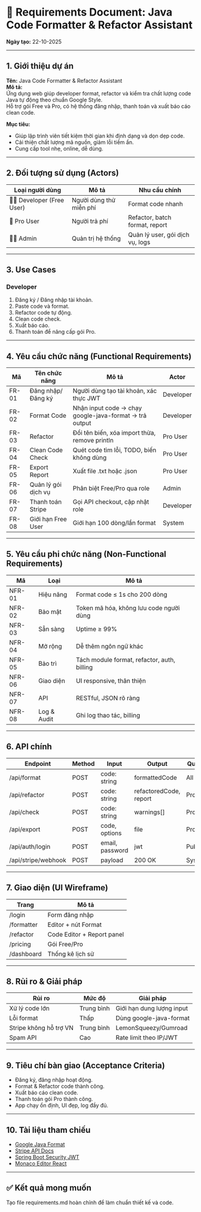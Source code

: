 # 📄 Requirements Document: Java Code Formatter & Refactor Assistant
**Ngày tạo:** 22-10-2025

---

## 1. Giới thiệu dự án
**Tên:** Java Code Formatter & Refactor Assistant  
**Mô tả:**  
Ứng dụng web giúp developer format, refactor và kiểm tra chất lượng code Java tự động theo chuẩn Google Style.  
Hỗ trợ gói Free và Pro, có hệ thống đăng nhập, thanh toán và xuất báo cáo clean code.

**Mục tiêu:**  
- Giúp lập trình viên tiết kiệm thời gian khi định dạng và dọn dẹp code.  
- Cải thiện chất lượng mã nguồn, giảm lỗi tiềm ẩn.  
- Cung cấp tool nhẹ, online, dễ dùng.

---

## 2. Đối tượng sử dụng (Actors)
| Loại người dùng | Mô tả | Nhu cầu chính |
|------------------|--------|----------------|
| 👨‍💻 Developer (Free User) | Người dùng thử miễn phí | Format code nhanh |
| 💎 Pro User | Người trả phí | Refactor, batch format, report |
| 👨‍💼 Admin | Quản trị hệ thống | Quản lý user, gói dịch vụ, logs |

---

## 3. Use Cases
### Developer
1. Đăng ký / Đăng nhập tài khoản.  
2. Paste code và format.  
3. Refactor code tự động.  
4. Clean code check.  
5. Xuất báo cáo.  
6. Thanh toán để nâng cấp gói Pro.

---

## 4. Yêu cầu chức năng (Functional Requirements)
| Mã | Tên chức năng | Mô tả | Actor |
|----|----------------|-------|--------|
| FR-01 | Đăng nhập/Đăng ký | Người dùng tạo tài khoản, xác thực JWT | Developer |
| FR-02 | Format Code | Nhận input code → chạy google-java-format → trả output | Developer |
| FR-03 | Refactor | Đổi tên biến, xóa import thừa, remove println | Pro User |
| FR-04 | Clean Code Check | Quét code tìm lỗi, TODO, biến không dùng | Pro User |
| FR-05 | Export Report | Xuất file .txt hoặc .json | Pro User |
| FR-06 | Quản lý gói dịch vụ | Phân biệt Free/Pro qua role | Admin |
| FR-07 | Thanh toán Stripe | Gọi API checkout, cập nhật role | Developer |
| FR-08 | Giới hạn Free User | Giới hạn 100 dòng/lần format | System |

---

## 5. Yêu cầu phi chức năng (Non-Functional Requirements)
| Mã | Loại | Mô tả |
|----|-------|--------|
| NFR-01 | Hiệu năng | Format code ≤ 1s cho 200 dòng |
| NFR-02 | Bảo mật | Token mã hóa, không lưu code người dùng |
| NFR-03 | Sẵn sàng | Uptime ≥ 99% |
| NFR-04 | Mở rộng | Dễ thêm ngôn ngữ khác |
| NFR-05 | Bảo trì | Tách module format, refactor, auth, billing |
| NFR-06 | Giao diện | UI responsive, thân thiện |
| NFR-07 | API | RESTful, JSON rõ ràng |
| NFR-08 | Log & Audit | Ghi log thao tác, billing |

---

## 6. API chính
| Endpoint | Method | Input | Output | Quyền |
|-----------|---------|--------|---------|--------|
| /api/format | POST | code: string | formattedCode | All |
| /api/refactor | POST | code: string | refactoredCode, report | Pro |
| /api/check | POST | code: string | warnings[] | Pro |
| /api/export | POST | code, options | file | Pro |
| /api/auth/login | POST | email, password | jwt | Public |
| /api/stripe/webhook | POST | payload | 200 OK | System |

---

## 7. Giao diện (UI Wireframe)
| Trang | Mô tả |
|-------|--------|
| /login | Form đăng nhập |
| /formatter | Editor + nút Format |
| /refactor | Code Editor + Report panel |
| /pricing | Gói Free/Pro |
| /dashboard | Thống kê lịch sử |

---

## 8. Rủi ro & Giải pháp
| Rủi ro | Mức độ | Giải pháp |
|--------|----------|-----------|
| Xử lý code lớn | Trung bình | Giới hạn dung lượng input |
| Lỗi format | Thấp | Dùng google-java-format |
| Stripe không hỗ trợ VN | Trung bình | LemonSqueezy/Gumroad |
| Spam API | Cao | Rate limit theo IP/JWT |

---

## 9. Tiêu chí bàn giao (Acceptance Criteria)
- Đăng ký, đăng nhập hoạt động.  
- Format & Refactor code thành công.  
- Xuất báo cáo clean code.  
- Thanh toán gói Pro thành công.  
- App chạy ổn định, UI đẹp, log đầy đủ.

---

## 10. Tài liệu tham chiếu
- [Google Java Format](https://github.com/google/google-java-format)  
- [Stripe API Docs](https://stripe.com/docs/api)  
- [Spring Boot Security JWT](https://spring.io/guides/tutorials/spring-boot-oauth2/)  
- [Monaco Editor React](https://github.com/suren-atoyan/monaco-react)

---

## ✅ Kết quả mong muốn
Tạo file requirements.md hoàn chỉnh để làm chuẩn thiết kế và code.
